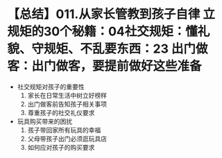 # 【总结】011.从家长管教到孩子自律 立规矩的30个秘籍：04社交规矩：懂礼貌、守规矩、不乱要东西：23 出门做客：出门做客，要提前做好这些准备

-   社交规矩对孩子的重要性
    1.  家长在日常生活中树立好榜样
    2.  出门做客前告知孩子相关事项
    3.  尊重孩子的社交礼仪要求
-   玩具购买带来的困扰
    1.  孩子带回家所有玩具的幸福
    2.  父母带孩子出门必须逛玩具店
    3.  如何应对孩子的购买要求
